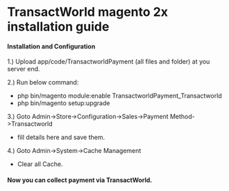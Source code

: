 # TransactWorld magento 2x installation guide
#### Installation and Configuration

1.) Upload app/code/TransactworldPayment (all files and folder) at you server end.

2.) Run below command:
   - php bin/magento module:enable TransactworldPayment_Transactworld
   - php bin/magento setup:upgrade
   
3.) Goto Admin->Store->Configuration->Sales->Payment Method->Transactworld
   - fill details here and save them.

4.) Goto Admin->System->Cache Management
   - Clear all Cache.

#### Now you can collect payment via TransactWorld.


